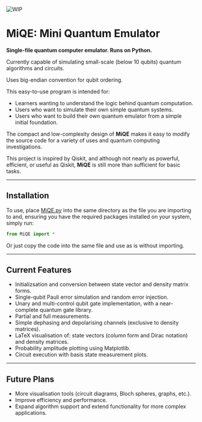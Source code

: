 ![WIP](https://img.shields.io/badge/status-WIP-yellow)

# MiQE: Mini Quantum Emulator

**Single-file quantum computer emulator. Runs on Python.**  

Currently capable of simulating small-scale (below 10 qubits) quantum algorithms and circuits.

Uses big-endian convention for qubit ordering.

This easy-to-use program is intended for:
- Learners wanting to understand the logic behind quantum computation.
- Users who want to simulate their own simple quantum systems.
- Users who want to build their own quantum emulator from a simple initial foundation.

The compact and low-complexity design of **MiQE** makes it easy to modify the source code for a variety of uses and quantum computing investigations.

This project is inspired by Qiskit, and although not nearly as powerful, efficient, or useful as Qiskit, **MiQE** is still more than sufficient for basic tasks.

---

## Installation

To use, place [MiQE.py](MiQE.py) into the same directory as the file you are importing to and, ensuring you have the required packages installed on your system, simply run:
```python
from MiQE import *
```
Or just copy the code into the same file and use as is without importing.

---

## Current Features

- Initializsation and conversion between state vector and density matrix forms.
- Single-qubit Pauli error simulation and random error injection.
- Unary and multi-control qubit gate implementation, with a near-complete quantum gate library.
- Partial and full measurements.
- Simple dephasing and depolarising channels (exclusive to density matrices).
- LaTeX visualisation of: state vectors (column form and Dirac notation) and density matrices.
- Probability amplitude plotting using Matplotlib.
- Circuit execution with basis state measurement plots.

---

## Future Plans

- More visualisation tools (circuit diagrams, Bloch spheres, graphs, etc.).
- Improve efficiency and performance.
- Expand algorithm support and extend functionality for more complex applications.
